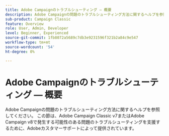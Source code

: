 ```yaml
---
title: Adobe Campaignのトラブルシューティング — 概要
description: Adobe Campaignの問題のトラブルシューティング方法に関するヘルプを参照してください。
sub-product: Campaign Classic
feature: Overview
role: User, Admin, Developer
level: Beginner, Experienced
source-git-commit: 1fb8072a5689c7db3e9231596f321b2a84c9e547
workflow-type: tm+mt
source-wordcount: '54'
ht-degree: 0%

---
```



# Adobe Campaignのトラブルシューティング — 概要

Adobe Campaignの問題のトラブルシューティング方法に関するヘルプを参照してください。 この節は、Adobe Campaign Classic v7またはAdobe Campaign v8で発生する可能性のある問題のトラブルシューティングを支援するために、Adobeカスタマーサポートによって提供されています。

